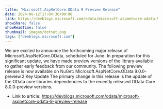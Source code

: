 ```yaml
---
title: "Microsoft.AspNetCore.OData 9 Preview Release"
date: 2024-06-12T17:04:36+00:00
link: https://devblogs.microsoft.com/odata/microsoft-aspnetcore-odata-9-preview-release
showShare: false
showReadTime: false
thumbnail: images/dotnet.png
tags: ["devblogs.microsoft.com"]
---
```

We are excited to announce the forthcoming major release of Microsoft.AspNetCore.OData, scheduled for June. In preparation for this significant update, we have made preview versions of the library available to gather early feedback from our community. The following preview release is now available on NuGet: Microsoft.AspNetCore.OData 9.0.0-preview.2 Key Update The primary change in this release is the update of the OData core libraries dependencies to the recently released OData Core 8.0.0-preview versions.

- Link to article: https://devblogs.microsoft.com/odata/microsoft-aspnetcore-odata-9-preview-release